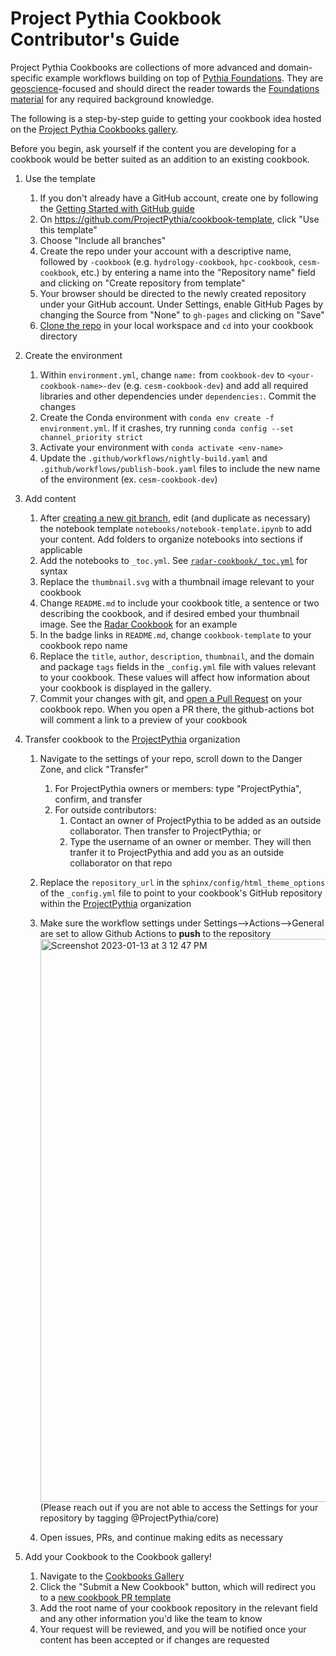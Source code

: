# Project Pythia Cookbook Contributor's Guide

Project Pythia Cookbooks are collections of more advanced and domain-specific example
workflows building on top of [Pythia Foundations](https://foundations.projectpythia.org/landing-page.html).
They are [geoscience](https://en.wikipedia.org/wiki/Earth_science)-focused
and should direct the reader towards the [Foundations material](https://foundations.projectpythia.org/landing-page.html) for any required
background knowledge.

The following is a step-by-step guide to getting your cookbook idea
hosted on the [Project Pythia Cookbooks gallery](https://cookbooks.projectpythia.org).

Before you begin, ask yourself if the content you are developing for a cookbook would be better suited as an addition to an existing cookbook.

1. Use the template
   1. If you don't already have a GitHub account, create one by following the [Getting Started with GitHub guide](https://foundations.projectpythia.org/foundations/getting-started-github.html)
   1. On https://github.com/ProjectPythia/cookbook-template, click "Use this template"
   1. Choose "Include all branches"
   1. Create the repo under your account with a descriptive name, followed by `-cookbook` (e.g. `hydrology-cookbook`, `hpc-cookbook`, `cesm-cookbook`, etc.) by entering a name into the "Repository name" field and clicking on "Create repository from template"
   1. Your browser should be directed to the newly created repository under your GitHub account. Under Settings, enable GitHub Pages by changing the Source from "None" to `gh-pages` and clicking on "Save"
   1. [Clone the repo](https://foundations.projectpythia.org/foundations/github/github-cloning-forking.html) in your local workspace and `cd` into your cookbook directory
1. Create the environment
   1. Within `environment.yml`, change `name:` from `cookbook-dev` to `<your-cookbook-name>-dev` (e.g. `cesm-cookbook-dev`) and add all required libraries and other dependencies under `dependencies:`. Commit the changes
   1. Create the Conda environment with `conda env create -f environment.yml`. If it crashes, try running `conda config --set channel_priority strict`
   1. Activate your environment with `conda activate <env-name>`
   1. Update the `.github/workflows/nightly-build.yaml` and `.github/workflows/publish-book.yaml` files to include the new name of the environment (ex. `cesm-cookbook-dev`)
1. Add content
   1. After [creating a new git branch](https://foundations.projectpythia.org/foundations/github/git-branches.html), edit (and duplicate as necessary) the notebook template `notebooks/notebook-template.ipynb` to add your content. Add folders to organize notebooks into sections if applicable
   1. Add the notebooks to `_toc.yml`. See [`radar-cookbook/_toc.yml`](https://github.com/ProjectPythia/radar-cookbook/blob/main/_toc.yml) for syntax
   1. Replace the `thumbnail.svg` with a thumbnail image relevant to your cookbook
   1. Change `README.md` to include your cookbook title, a sentence or two describing the cookbook, and if desired embed your thumbnail image. See the [Radar Cookbook](https://github.com/ProjectPythia/radar-cookbook/blob/main/README.md) for an example
   1. In the badge links in `README.md`, change `cookbook-template` to your cookbook repo name
   1. Replace the `title`, `author`, `description`, `thumbnail`, and the domain and package `tags` fields in the `_config.yml` file with values relevant to your cookbook. These values will affect how information about your cookbook is displayed in the gallery.
   1. Commit your changes with git, and [open a Pull Request](https://foundations.projectpythia.org/foundations/github/github-pull-request.html) on your cookbook repo. When you open a PR there, the github-actions bot will comment a link to a preview of your cookbook
1. Transfer cookbook to the [ProjectPythia](https://github.com/ProjectPythia) organization

   1. Navigate to the settings of your repo, scroll down to the Danger Zone, and click "Transfer"
      1. For ProjectPythia owners or members: type "ProjectPythia", confirm, and transfer
      1. For outside contributors:
         1. Contact an owner of ProjectPythia to be added as an outside collaborator. Then transfer to ProjectPythia; or
         1. Type the username of an owner or member. They will then tranfer it to ProjectPythia and add you as an outside collaborator on that repo
   1. Replace the `repository_url` in the `sphinx/config/html_theme_options` of the `_config.yml` file to point to your cookbook's GitHub repository within the [ProjectPythia](https://github.com/ProjectPythia) organization
   1. Make sure the workflow settings under Settings-->Actions-->General are set to allow Github Actions to **push** to the repository <img width="901" alt="Screenshot 2023-01-13 at 3 12 47 PM" src="https://user-images.githubusercontent.com/26660300/212428991-cd0ae2f0-73ca-40d8-b983-f122359463aa.png"> (Please reach out if you are not able to access the Settings for your repository by tagging @ProjectPythia/core)

   1. Open issues, PRs, and continue making edits as necessary

1. Add your Cookbook to the Cookbook gallery!
   1. Navigate to the [Cookbooks Gallery](https://cookbooks.projectpythia.org/)
   1. Click the "Submit a New Cookbook" button, which will redirect you to a [new cookbook PR template](https://github.com/ProjectPythia/cookbook-gallery/issues/new?assignees=ProjectPythia%2Feducation&labels=content%2Ccookbook-gallery-submission&template=update-cookbook-gallery.yaml&title=Update+Gallery+with+new+Cookbook)
   1. Add the root name of your cookbook repository in the relevant field and any other information you'd like the team to know
   1. Your request will be reviewed, and you will be notified once your content has been accepted or if changes are requested
